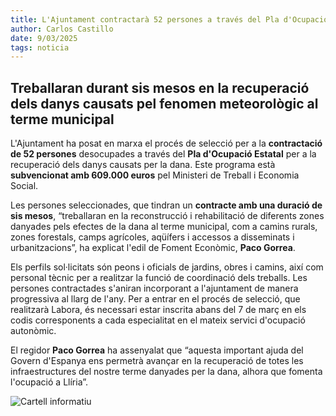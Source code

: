 ```yaml
---
title: L'Ajuntament contractarà 52 persones a través del Pla d'Ocupació Estatal Dana
author: Carlos Castillo
date: 9/03/2025
tags: noticia
---
```


## Treballaran durant sis mesos en la recuperació dels danys causats pel fenomen meteorològic al terme municipal

L'Ajuntament ha posat en marxa el procés de selecció per a la **contractació de 52 persones** desocupades a través del **Pla d'Ocupació Estatal** per a la recuperació dels danys causats per la dana. Este programa està **subvencionat amb 609.000 euros** pel Ministeri de Treball i Economia Social.

Les persones seleccionades, que tindran un **contracte amb una duració de sis mesos**, “treballaran en la reconstrucció i rehabilitació de diferents zones danyades pels efectes de la dana al terme municipal, com a camins rurals, zones forestals, camps agrícoles, aqüífers i accessos a disseminats i urbanitzacions”, ha explicat l'edil de Foment Econòmic, **Paco Gorrea**.

Els perfils sol·licitats són peons i oficials de jardins, obres i camins, així com personal tècnic per a realitzar la funció de coordinació dels treballs. Les persones contractades s'aniran incorporant a l'ajuntament de manera progressiva al llarg de l'any. Per a entrar en el procés de selecció, que realitzarà Labora, és necessari estar inscrita abans del 7 de març en els codis corresponents a cada especialitat en el mateix servici d'ocupació autonòmic.

El regidor **Paco Gorrea** ha assenyalat que “aquesta important ajuda del Govern d'Espanya ens permetrà avançar en la recuperació de totes les infraestructures del nostre terme danyades per la dana, alhora que fomenta l'ocupació a Llíria”.

![Cartell informatiu](/assets/continguts/recursos/20250309-plan-de-empleo-estatal-dana-Llíria.jpg "Cartell informatiu")

 